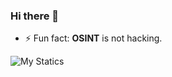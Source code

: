 ### Hi there 👋

<!-- - 🔭 I’m currently working on ... -->
<!-- - 🌱 I’m currently learning ... -->
<!-- - 👯 I’m looking to collaborate on ... -->
<!-- - 🤔 I’m looking for help with ... -->
<!-- - 💬 Ask me about ... -->
<!-- - 📫 How to reach me: ... -->
<!-- - 😄 Pronouns: ... -->
- ⚡ Fun fact: <b>OSINT</b> is not hacking.

![My Statics](https://github-readme-stats.vercel.app/api?username=isecvirus&show_icons=true&theme=dark)
